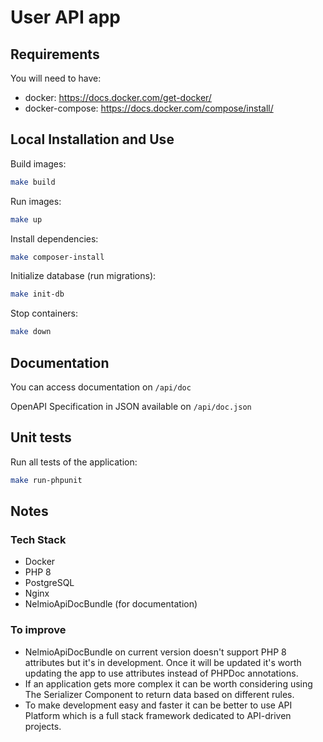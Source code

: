 # User API app

## Requirements

You will need to have:
- docker: https://docs.docker.com/get-docker/
- docker-compose: https://docs.docker.com/compose/install/

## Local Installation and Use

Build images:
```bash
make build
```

Run images:
```bash
make up
```

Install dependencies:
```bash
make composer-install
```

Initialize database (run migrations):
```bash
make init-db
```

Stop containers:
```bash
make down
```

## Documentation
You can access documentation on `/api/doc`

OpenAPI Specification in JSON available on `/api/doc.json`


## Unit tests

Run all tests of the application:
```bash
make run-phpunit
```

## Notes

### Tech Stack
- Docker
- PHP 8
- PostgreSQL
- Nginx
- NelmioApiDocBundle (for documentation)

### To improve
- NelmioApiDocBundle on current version doesn't support PHP 8 attributes but it's in development. Once it will be updated it's worth updating the app to use attributes instead of PHPDoc annotations.
- If an application gets more complex it can be worth considering using The Serializer Component to return data based on different rules. 
- To make development easy and faster it can be better to use API Platform which is a full stack framework dedicated to API-driven projects.
